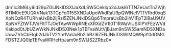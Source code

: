 dm1lc3M6Ly9ld29pZGlJNklDSXlJaXdLSW5Ceklqb2dJakl6TTNZeUxtTnZiVjh6TlM0eE9UQXVNak13TGpFd015SXNDaUpoWkdRaU9pQWlNelV1TVRrd0xqSXpNQzR4TURNaUxBb2ljRzl5ZENJNklDSQp6TmpraUxBb2lhV1FpT2lBaU9UVXpNVFZtWTJVdFltTTJOeTAwWWpRNExXRXdZV1l0T1RWaVlUSXlPVFEzWVdKaklpd0tJbUZwWkNJNklDSXlNek1pTEFvaWJtVjBJam9nSW5SamNDSXNDaUowZVhCbElqb2dJbTV2Ym1VaUxBb2lhRzl6ZENJNklDSWlMQW9pY0dGMGFDSTZJQ0lpTEFvaWRHeHpJam9nSWlJS2ZRbz0=

